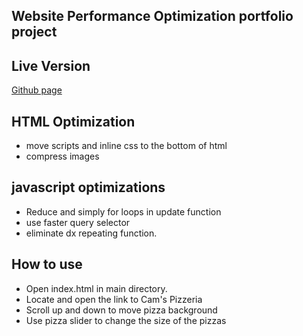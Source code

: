 ## Website Performance Optimization portfolio project

## Live Version
[Github page](https://haydenjoncolson.github.io/mobile-portfolio/)

## HTML Optimization
- move scripts and inline css to the bottom of html
- compress images

## javascript optimizations
- Reduce and simply for loops in update function
- use faster query selector
- eliminate dx repeating function.

## How to use
- Open index.html in main directory.
- Locate and open the link to Cam's Pizzeria
- Scroll up and down to move pizza background
- Use pizza slider to change the size of the pizzas
